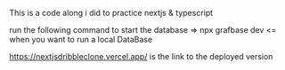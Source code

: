 This is a code along i did to practice nextjs & typescript

run the following command to start the database => npx grafbase dev <= when you want to run a local DataBase

https://nextjsdribbleclone.vercel.app/ is the link to the deployed version
